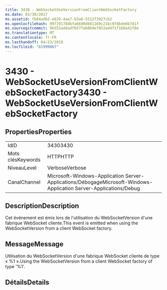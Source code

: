 ```yaml
---
title: 3430 - WebSocketUseVersionFromClientWebSocketFactory
ms.date: 03/30/2017
ms.assetid: fb04adb2-e629-4ae7-b3a6-5512f3927cb2
ms.openlocfilehash: 99779178dbfa6690d681169c21bc97dbde6b7d1f
ms.sourcegitcommit: 9b552addadfb57fab0b9e7852ed4f1f1b8a42f8e
ms.translationtype: MT
ms.contentlocale: fr-FR
ms.lasthandoff: 04/23/2019
ms.locfileid: "61999867"
---
```

# <a name="3430---websocketuseversionfromclientwebsocketfactory"></a><span data-ttu-id="13737-102">3430 - WebSocketUseVersionFromClientWebSocketFactory</span><span class="sxs-lookup"><span data-stu-id="13737-102">3430 - WebSocketUseVersionFromClientWebSocketFactory</span></span>
## <a name="properties"></a><span data-ttu-id="13737-103">Properties</span><span class="sxs-lookup"><span data-stu-id="13737-103">Properties</span></span>  
  
|||  
|-|-|  
|<span data-ttu-id="13737-104">Id</span><span class="sxs-lookup"><span data-stu-id="13737-104">ID</span></span>|<span data-ttu-id="13737-105">3430</span><span class="sxs-lookup"><span data-stu-id="13737-105">3430</span></span>|  
|<span data-ttu-id="13737-106">Mots clés</span><span class="sxs-lookup"><span data-stu-id="13737-106">Keywords</span></span>|<span data-ttu-id="13737-107">HTTP</span><span class="sxs-lookup"><span data-stu-id="13737-107">HTTP</span></span>|  
|<span data-ttu-id="13737-108">Niveau</span><span class="sxs-lookup"><span data-stu-id="13737-108">Level</span></span>|<span data-ttu-id="13737-109">Verbose</span><span class="sxs-lookup"><span data-stu-id="13737-109">Verbose</span></span>|  
|<span data-ttu-id="13737-110">Canal</span><span class="sxs-lookup"><span data-stu-id="13737-110">Channel</span></span>|<span data-ttu-id="13737-111">Microsoft-Windows-Application Server-Applications/Débogage</span><span class="sxs-lookup"><span data-stu-id="13737-111">Microsoft-Windows-Application Server-Applications/Debug</span></span>|  
  
## <a name="description"></a><span data-ttu-id="13737-112">Description</span><span class="sxs-lookup"><span data-stu-id="13737-112">Description</span></span>  
 <span data-ttu-id="13737-113">Cet événement est émis lors de l'utilisation du WebSocketVersion d'une fabrique WebSocket cliente.</span><span class="sxs-lookup"><span data-stu-id="13737-113">This event is emitted when using the WebSocketVersion from a client WebSocket factory.</span></span>  
  
## <a name="message"></a><span data-ttu-id="13737-114">Message</span><span class="sxs-lookup"><span data-stu-id="13737-114">Message</span></span>  
 <span data-ttu-id="13737-115">Utilisation du WebSocketVersion d'une fabrique WebSocket cliente de type « %1 ».</span><span class="sxs-lookup"><span data-stu-id="13737-115">Using the WebSocketVersion from a client WebSocket factory of type '%1'.</span></span>  
  
## <a name="details"></a><span data-ttu-id="13737-116">Détails</span><span class="sxs-lookup"><span data-stu-id="13737-116">Details</span></span>
